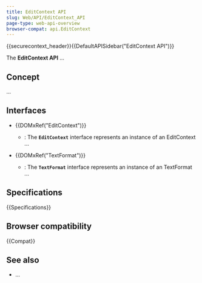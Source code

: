 ```yaml
---
title: EditContext API
slug: Web/API/EditContext_API
page-type: web-api-overview
browser-compat: api.EditContext
---
```


{{securecontext_header}}{{DefaultAPISidebar("EditContext API")}}

The **EditContext API** ...

## Concept

...

## Interfaces

- {{DOMxRef("EditContext")}}

  - : The **`EditContext`** interface represents an instance of an EditContext ...

- {{DOMxRef("TextFormat")}}

  - : The **`TextFormat`** interface represents an instance of an TextFormat ...

## Specifications

{{Specifications}}

## Browser compatibility

{{Compat}}

## See also

- ...
